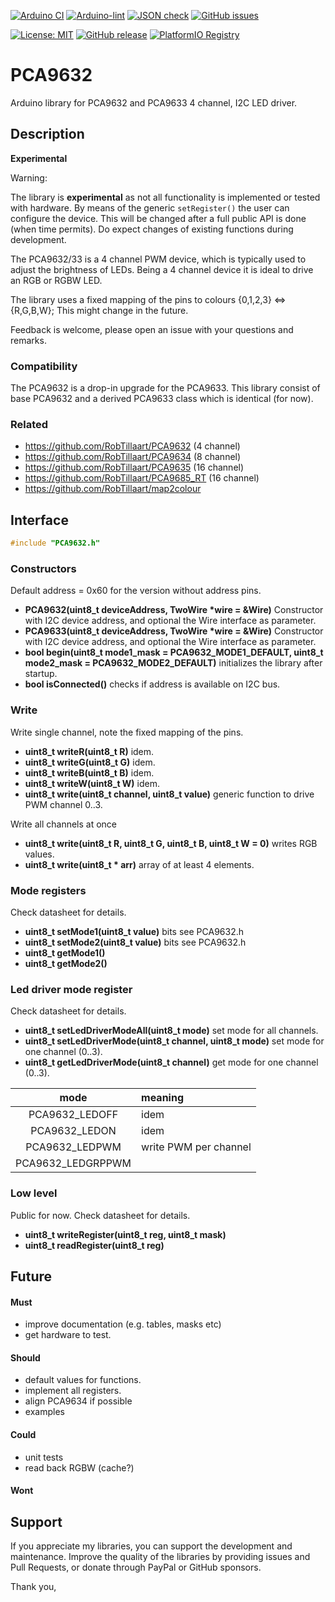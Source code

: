 
[![Arduino CI](https://github.com/RobTillaart/PCA9632/workflows/Arduino%20CI/badge.svg)](https://github.com/marketplace/actions/arduino_ci)
[![Arduino-lint](https://github.com/RobTillaart/PCA9632/actions/workflows/arduino-lint.yml/badge.svg)](https://github.com/RobTillaart/PCA9632/actions/workflows/arduino-lint.yml)
[![JSON check](https://github.com/RobTillaart/PCA9632/actions/workflows/jsoncheck.yml/badge.svg)](https://github.com/RobTillaart/PCA9632/actions/workflows/jsoncheck.yml)
[![GitHub issues](https://img.shields.io/github/issues/RobTillaart/PCA9632.svg)](https://github.com/RobTillaart/PCA9632/issues)

[![License: MIT](https://img.shields.io/badge/license-MIT-green.svg)](https://github.com/RobTillaart/PCA9632/blob/master/LICENSE)
[![GitHub release](https://img.shields.io/github/release/RobTillaart/PCA9632.svg?maxAge=3600)](https://github.com/RobTillaart/PCA9632/releases)
[![PlatformIO Registry](https://badges.registry.platformio.org/packages/robtillaart/library/PCA9632.svg)](https://registry.platformio.org/libraries/robtillaart/PCA9632)


# PCA9632

Arduino library for PCA9632 and PCA9633 4 channel, I2C LED driver.


## Description

**Experimental**

Warning:

The library is **experimental** as not all functionality is implemented or tested with hardware.
By means of the generic ```setRegister()``` the user can configure the device.
This will be changed after a full public API is done (when time permits).
Do expect changes of existing functions during development.


The PCA9632/33 is a 4 channel PWM device, which is typically used to adjust the brightness of LEDs.
Being a 4 channel device it is ideal to drive an RGB or RGBW LED.

The library uses a fixed mapping of the pins to colours {0,1,2,3} <=> {R,G,B,W};
This might change in the future.

Feedback is welcome, please open an issue with your questions and remarks.


### Compatibility

The PCA9632 is a drop-in upgrade for the PCA9633.
This library consist of base PCA9632 and a derived PCA9633 class
which is identical (for now).


### Related

- https://github.com/RobTillaart/PCA9632 (4 channel)
- https://github.com/RobTillaart/PCA9634 (8 channel)
- https://github.com/RobTillaart/PCA9635 (16 channel)
- https://github.com/RobTillaart/PCA9685_RT (16 channel)
- https://github.com/RobTillaart/map2colour 


## Interface

```cpp
#include "PCA9632.h"
```

### Constructors

Default address = 0x60 for the version without address pins.

- **PCA9632(uint8_t deviceAddress, TwoWire \*wire = &Wire)** Constructor with I2C device address,
and optional the Wire interface as parameter.
- **PCA9633(uint8_t deviceAddress, TwoWire \*wire = &Wire)** Constructor with I2C device address,
and optional the Wire interface as parameter.
- **bool begin(uint8_t mode1_mask = PCA9632_MODE1_DEFAULT, uint8_t mode2_mask = PCA9632_MODE2_DEFAULT)**
initializes the library after startup.
- **bool isConnected()** checks if address is available on I2C bus.


### Write

Write single channel, note the fixed mapping of the pins.

- **uint8_t writeR(uint8_t R)** idem.
- **uint8_t writeG(uint8_t G)** idem.
- **uint8_t writeB(uint8_t B)** idem.
- **uint8_t writeW(uint8_t W)** idem.
- **uint8_t write(uint8_t channel, uint8_t value)** generic function to drive PWM channel 0..3.

Write all channels at once

- **uint8_t write(uint8_t R, uint8_t G, uint8_t B, uint8_t W = 0)** writes RGB values.
- **uint8_t write(uint8_t \* arr)** array of at least 4 elements.


### Mode registers

Check datasheet for details. 

- **uint8_t setMode1(uint8_t value)** bits see PCA9632.h
- **uint8_t setMode2(uint8_t value)** bits see PCA9632.h
- **uint8_t getMode1()**
- **uint8_t getMode2()**


### Led driver mode register

Check datasheet for details.

- **uint8_t setLedDriverModeAll(uint8_t mode)** set mode for all channels.
- **uint8_t setLedDriverMode(uint8_t channel, uint8_t mode)** set mode for one channel (0..3).
- **uint8_t getLedDriverMode(uint8_t channel)** get mode for one channel (0..3).

|  mode               |  meaning  |
|:-------------------:|:----------|
|  PCA9632_LEDOFF     |  idem
|  PCA9632_LEDON      |  idem
|  PCA9632_LEDPWM     |  write PWM per channel
|  PCA9632_LEDGRPPWM  |  


### Low level

Public for now. Check datasheet for details.

- **uint8_t writeRegister(uint8_t reg, uint8_t mask)**
- **uint8_t readRegister(uint8_t reg)**


## Future

#### Must

- improve documentation (e.g. tables, masks etc)
- get hardware to test.

#### Should

- default values for functions.
- implement all registers.
- align PCA9634 if possible
- examples

#### Could

- unit tests
- read back RGBW (cache?)


#### Wont


## Support

If you appreciate my libraries, you can support the development and maintenance.
Improve the quality of the libraries by providing issues and Pull Requests, or
donate through PayPal or GitHub sponsors.

Thank you,


